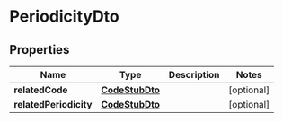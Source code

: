 
# PeriodicityDto

## Properties
Name | Type | Description | Notes
------------ | ------------- | ------------- | -------------
**relatedCode** | [**CodeStubDto**](CodeStubDto.md) |  |  [optional]
**relatedPeriodicity** | [**CodeStubDto**](CodeStubDto.md) |  |  [optional]
